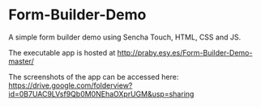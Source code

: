 Form-Builder-Demo
=================

A simple form builder demo using Sencha Touch, HTML, CSS and JS.

The executable app is hosted at http://praby.esy.es/Form-Builder-Demo-master/

The screenshots of the app can be accessed here:
https://drive.google.com/folderview?id=0B7UAC9LVsf9Qb0M0NEhaOXprUGM&usp=sharing
